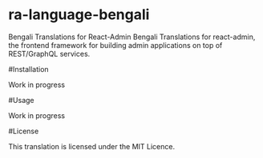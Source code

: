 # ra-language-bengali

Bengali Translations  for React-Admin
Bengali Translations  for react-admin, the frontend framework for building admin applications on top of REST/GraphQL services.

#Installation

Work in progress

#Usage

Work in progress

#License

This translation is licensed under the MIT Licence.
